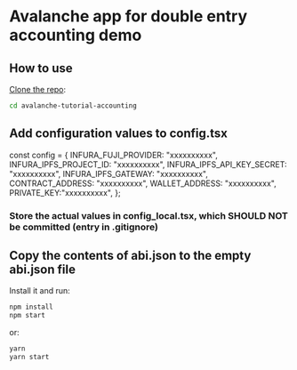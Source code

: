 # Avalanche app for double entry accounting demo

## How to use

[Clone the repo](https://github.com/ConsenSys/avalanche-tutorial-accounting):

<!-- #default-branch-switch -->

```sh
cd avalanche-tutorial-accounting
```

## Add configuration values to config.tsx

const config = {
  INFURA_FUJI_PROVIDER: "xxxxxxxxxx",
  INFURA_IPFS_PROJECT_ID: "xxxxxxxxxx",
  INFURA_IPFS_API_KEY_SECRET: "xxxxxxxxxx",
  INFURA_IPFS_GATEWAY: "xxxxxxxxxx",
  CONTRACT_ADDRESS: "xxxxxxxxxx",
  WALLET_ADDRESS: "xxxxxxxxxx",
  PRIVATE_KEY:"xxxxxxxxxx",
};

### Store the actual values in config_local.tsx, which SHOULD NOT be committed (entry in .gitignore)

## Copy the contents of abi.json to the empty abi.json file

Install it and run:

```sh
npm install
npm start
```

or:

```sh
yarn
yarn start
```
